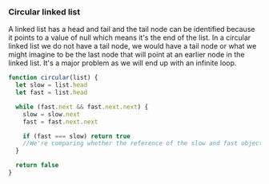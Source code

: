 ### Circular linked list

A linked list has a head and tail and the tail node can be identified because it points to a value of null which means it's the end of the list. In a circular linked list we do not have a tail node, we would have a tail node or what we might imagine to be the last node that will point at an earlier node in the linked list. It's a major problem as we will end up with an infinite loop.

```js
function circular(list) {
  let slow = list.head
  let fast = list.head

  while (fast.next && fast.next.next) {
    slow = slow.next
    fast = fast.next.next

    if (fast === slow) return true
    //We're comparing whether the reference of the slow and fast object are equal to each other. I.e. the exact same instance of memory.
  }

  return false
}

```